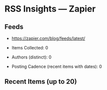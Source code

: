 # RSS Insights — Zapier

## Feeds
- https://zapier.com/blog/feeds/latest/

- Items Collected: 0
- Authors (distinct): 0
- Posting Cadence (recent items with dates): 0

## Recent Items (up to 20)

